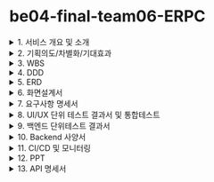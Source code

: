 # be04-final-team06-ERPC

<details>
  <summary>1. 서비스 개요 및 소개</summary>
  <!-- 내용 작성 -->
  [주제 선정 이유] 
저희 팀은 컴퓨터와 관련부품들을 영업하는 회사의 ERP 시스템을 주제로 선정하였습니다. 개발
자로서 컴퓨터를 가장 많이 접기도 하고, 관련 동향과 전망을 찾아본 결과, 펜데믹 동안 원격 근무
와 온라인 교육으로 인해 성장세를 보였던 시장이 잠시 정체된 후, AI와 게임 등 기술 발전에 따른 
고성능 컴퓨터 수요 증가로 다시 성장할 것으로 기대되고 있습니다. 이러한 이유들로 컴퓨터 및 
관련 부품들을 영업하는 회사의 EPR 시스템을 주제로 선정하게 되었습니다. 
  
</details>

<details>
  <summary>2. 기획의도/차별화/기대효과</summary>
  <!-- 내용 작성 -->
  
[기획의도] 
여러 영업관리 ERP들을 직접 사용해보며 영업관리 ERP가 필수적으로 갖추어야 할 기능들을 취
합하고, 느꼈던 단점들을 개선하고 보완해 저희 서비스를 만드는 걸 개발 방향을 결정했습니다.  

[차별점] 
저희 서비스만의 경쟁력, 즉 다른 ERP와의 가장 큰 차별점은 문서화 시간을 최소화 할 수 있다는 
점과 직관적인 화면 설계입니다. 
여러 ERP들을 사용해본 결과, 화면 구성이 어렵거나 복잡해 한 눈에 쉽게 들어오지 않는 경우들
이 많았고, 영업관리의 시작이 되는 영업기회를 관리하는 기능이 없는 ERP들이 있었습니다.  
또한 동일한 내용을 반복해서 작성해야 하는 영업관리 업무 특성상, 중복된 내용을 작성하는 시
간을 줄이면 더욱 효율적인 업무가 가능하다고 생각했습니다.

  <img width="580" alt="image" src="https://github.com/beyond-sw-camp/be04-final-team06-ERPC/assets/71023617/0af3a601-51fc-4c3d-984e-dcfd9de3eca4">
  
  ![image](https://github.com/beyond-sw-camp/be04-final-team06-ERPC/assets/71023617/1549363e-f9f0-4106-957d-f0da4fbc3238)

</details>

<details>
  <summary>3. WBS</summary>
  <!-- 내용 작성 -->
  <img width="1318" alt="image" src="https://github.com/beyond-sw-camp/be04-final-team06-ERPC/assets/71023617/6198a29e-19fc-46bb-9ab9-0ff00e0d232e">
</details>

<details>
  <summary>4. DDD</summary>
  <!-- 내용 작성 -->
  
  ![image](https://github.com/beyond-sw-camp/be04-final-team06-ERPC/assets/71023617/f635e785-cff2-421a-89de-3cf62c1af5e2)
  ![image](https://github.com/beyond-sw-camp/be04-final-team06-ERPC/assets/71023617/569bc660-9da4-46ea-9d7f-7cbd88b16b23)
  ![image](https://github.com/beyond-sw-camp/be04-final-team06-ERPC/assets/71023617/5cbefffd-22ad-4814-a164-04c0bb80986d)
  ![image](https://github.com/beyond-sw-camp/be04-final-team06-ERPC/assets/71023617/6b5fc6a7-a3c4-4b56-bf06-80c9a5fa2508)
  ![image](https://github.com/beyond-sw-camp/be04-final-team06-ERPC/assets/71023617/d79186b7-f7b5-41bc-8432-120d34d030bb)
  ![image](https://github.com/beyond-sw-camp/be04-final-team06-ERPC/assets/71023617/58016d4d-fe4e-406c-85da-e0818d30782c)
  ![image](https://github.com/beyond-sw-camp/be04-final-team06-ERPC/assets/71023617/696f35cc-bed8-472d-a7f4-63de40261b55)
  ![image](https://github.com/beyond-sw-camp/be04-final-team06-ERPC/assets/71023617/ed4e6298-df5a-4f16-bb8d-e531c9bba524)
  ![image](https://github.com/beyond-sw-camp/be04-final-team06-ERPC/assets/71023617/7d669ce4-151a-4cce-bb33-860577890a89)
  ![image](https://github.com/beyond-sw-camp/be04-final-team06-ERPC/assets/71023617/191eddd4-f750-4cbd-88c7-583da8a7ad26)
</details>

<details>
  <summary>5. ERD</summary>
  <!-- 내용 작성 -->

  ![image](https://github.com/beyond-sw-camp/be04-final-team06-ERPC/assets/71023617/607eddf2-36db-4798-9a6f-b642fbeddb87)
</details>

<details>
  <summary>6. 화면설계서</summary>
  <!-- 내용 작성 -->
<br>
<details>
<summary>6-1. 로그인 + 내 정보 </summary>
  
![와이어프레임 들](https://github.com/beyond-sw-camp/be04-final-team06-ERPC/assets/113569573/8e5cac5d-6a34-47c7-9bff-26e291c65459)

![와이어프레임 들 (2)](https://github.com/beyond-sw-camp/be04-final-team06-ERPC/assets/113569573/2e3ca30a-220c-4175-9ab0-4a8a0051d0ed)

![이미지 1](https://github.com/beyond-sw-camp/be04-final-team06-ERPC/assets/113569573/49031e60-8600-461e-b4a5-85928c2d9a48)

![이미지 2](https://github.com/beyond-sw-camp/be04-final-team06-ERPC/assets/113569573/88ddc0b6-9530-42e3-816b-5e3ed8be5142)


</details>

<br>
<details>
<summary>6-2.공지사항 관리 </summary>

![와이어프레임 들 (9)](https://github.com/beyond-sw-camp/be04-final-team06-ERPC/assets/113569573/b2c0b401-69d3-403e-8615-d0010514c174)

![와이어프레임 들 (10)](https://github.com/beyond-sw-camp/be04-final-team06-ERPC/assets/113569573/288c68d5-c4f7-403d-8a07-788a6cc2e47e)

![와이어프레임 들 (11)](https://github.com/beyond-sw-camp/be04-final-team06-ERPC/assets/113569573/8233a8a2-cc6d-4c7d-bf8d-61a06df4af0e)

![와이어프레임 들 (12)](https://github.com/beyond-sw-camp/be04-final-team06-ERPC/assets/113569573/67a251a6-9f79-4917-b0a7-9f42f5a52b81)

</details>


<br>
<details>
<summary>6-3. 영업기회 관리 </summary>

![와이어프레임 들 (5)](https://github.com/beyond-sw-camp/be04-final-team06-ERPC/assets/113569573/7b572ad5-875f-460a-98a6-9e3a45fc24d4)

![와이어프레임 들 (6)](https://github.com/beyond-sw-camp/be04-final-team06-ERPC/assets/113569573/903f13d9-d034-4bd3-82b6-ca748c0eefcd)

![와이어프레임 들 (7)](https://github.com/beyond-sw-camp/be04-final-team06-ERPC/assets/113569573/6ea9679e-e60c-4bf0-b3b4-6c05d6b2cab6)


![와이어프레임 들 (8)](https://github.com/beyond-sw-camp/be04-final-team06-ERPC/assets/113569573/bd849cd9-ddbd-43b3-8bff-aad12751d8c1)

</details>

<br>
<details>
<summary>6-4. 품목 관리 </summary>
  
![와이어프레임 들 (3)](https://github.com/beyond-sw-camp/be04-final-team06-ERPC/assets/113569573/4bc14d9c-421a-474e-a306-ff4f9b4aeaaa)

![와이어프레임 들 (4)](https://github.com/beyond-sw-camp/be04-final-team06-ERPC/assets/113569573/d4852f6f-b750-475a-940d-c5554756a176)

</details>


  
<br>
<details>
<summary>6-5. 거래처 관리</summary>
    
![그림2](https://github.com/beyond-sw-camp/be04-final-team06-ERPC/assets/153909291/3a778131-aebf-4ad7-8a71-bb8fc6b927a1)

![그림3](https://github.com/beyond-sw-camp/be04-final-team06-ERPC/assets/153909291/8d95911e-9844-4b3a-a222-7bf676951183)

![그림4](https://github.com/beyond-sw-camp/be04-final-team06-ERPC/assets/153909291/b5e40d7c-7a74-4a58-8e19-12f6f9f76ba8)

![그림5](https://github.com/beyond-sw-camp/be04-final-team06-ERPC/assets/153909291/c2ede112-945f-43d6-959d-78a51691cfb3)

</details>

<br>
<details>
<summary>6-6. 견적서 관리</summary>

![그림6](https://github.com/beyond-sw-camp/be04-final-team06-ERPC/assets/153909291/4f608452-4ece-4b24-90b2-8e8ec33f3ae7)

![그림7](https://github.com/beyond-sw-camp/be04-final-team06-ERPC/assets/153909291/1ed42fb2-c4a3-4986-9f75-38d5ac79556b)

![그림8](https://github.com/beyond-sw-camp/be04-final-team06-ERPC/assets/153909291/e57f9047-4b4f-4033-8b0c-35a494e0aa0e)

![그림9](https://github.com/beyond-sw-camp/be04-final-team06-ERPC/assets/153909291/d804846b-708b-473d-b7c0-2d6d3137518c)

</details>

<br>
<details>
<summary>6-7. 계약서 관리</summary>

![그림10](https://github.com/beyond-sw-camp/be04-final-team06-ERPC/assets/153909291/d85c2316-d4da-4bdb-b110-9cf034879045)

![그림11](https://github.com/beyond-sw-camp/be04-final-team06-ERPC/assets/153909291/3a41a8eb-17c0-4b25-9e56-0ee0403cd6f3)

![그림12](https://github.com/beyond-sw-camp/be04-final-team06-ERPC/assets/153909291/fb9f3353-0bf7-4004-988c-770a8d511243)

![그림13](https://github.com/beyond-sw-camp/be04-final-team06-ERPC/assets/153909291/e27c0f8e-64bf-4dfc-9687-0fa54134a2d8)

</details>

<br>
<details>
<summary>6-8. 수주 관리</summary>

![그림14](https://github.com/beyond-sw-camp/be04-final-team06-ERPC/assets/153909291/edf97edf-891f-4f30-ae0d-fb6aaf6a5955)

![그림15](https://github.com/beyond-sw-camp/be04-final-team06-ERPC/assets/153909291/c1fb9d81-20f6-4dec-a666-258b63840a2d)

![그림16](https://github.com/beyond-sw-camp/be04-final-team06-ERPC/assets/153909291/94e9dfcf-7081-4a6b-bf7f-8c4d0b7b1300)

![그림17](https://github.com/beyond-sw-camp/be04-final-team06-ERPC/assets/153909291/836bc2fb-8453-4422-b5ef-e8eaa0591919)

</details>

<br>
<details>
<summary>6-9. 전표 관리</summary>

![그림18](https://github.com/beyond-sw-camp/be04-final-team06-ERPC/assets/153909291/f804940d-7c3a-421e-889b-09a9afb802c7)

![그림19](https://github.com/beyond-sw-camp/be04-final-team06-ERPC/assets/153909291/63ddd0b7-926c-4a09-8b7e-f7ae60d682be)

</details>

<br>
<details>
<summary>6-10. 실적 관리</summary>

![그림20](https://github.com/beyond-sw-camp/be04-final-team06-ERPC/assets/153909291/be4d5fc1-9b96-4ad3-a549-2dfe6a35c690)

</details>

<br>
<details>
<summary>6-11. 결재 관리</summary>

![그림21](https://github.com/beyond-sw-camp/be04-final-team06-ERPC/assets/153909291/55d7c4c1-4c9e-4bfb-b854-851ecc8435be)

![그림22](https://github.com/beyond-sw-camp/be04-final-team06-ERPC/assets/153909291/4b1b3e87-6d77-4eea-801a-901884d52ff8)

![그림23](https://github.com/beyond-sw-camp/be04-final-team06-ERPC/assets/153909291/31c7d00a-cd97-4279-b54e-9691ae6532f1)

![그림24](https://github.com/beyond-sw-camp/be04-final-team06-ERPC/assets/153909291/0d2b0ec5-f2f1-41d1-b1ae-d7e807ca490d)

</details>

<br>
<details>
<summary>6-12. 관리자 페이지</summary>
  
![사진 3](https://github.com/beyond-sw-camp/be04-final-team06-ERPC/assets/113569573/1b1fe0eb-123a-4bf0-9047-19c2bb465742)

![사진 4](https://github.com/beyond-sw-camp/be04-final-team06-ERPC/assets/113569573/36fe7f26-33b8-4aff-9fd8-845cb503186e)

![사진 5](https://github.com/beyond-sw-camp/be04-final-team06-ERPC/assets/113569573/fea93cb4-2602-4cc4-a1f9-bf51a2152df5)

![권한](https://github.com/beyond-sw-camp/be04-final-team06-ERPC/assets/113569573/2da44c8e-caee-4ed0-96eb-71743dfadf84)

![권한 1](https://github.com/beyond-sw-camp/be04-final-team06-ERPC/assets/113569573/8c2f79eb-d30b-485b-9659-6225e58d55ec)

![권한 2](https://github.com/beyond-sw-camp/be04-final-team06-ERPC/assets/113569573/aa5603c5-349d-48ce-a06d-86de8b23cf75)

</details>
  
</details>

<details>
  <summary>7. 요구사항 명세서</summary>
  <!-- 내용 작성 -->

  <img width="1054" alt="image" src="https://github.com/beyond-sw-camp/be04-final-team06-ERPC/assets/71023617/d9402607-0b65-4610-96f8-8b715f0d2f43">

</details>

<details>
  <summary>8. UI/UX 단위 테스트 결과서 및  통합테스트</summary>
  <!-- 내용 작성 -->
<br>
<details>
<summary> 8-1. 로그인 </summary>
비밀번호 변경 후 로그인 및 로그아웃 

![영상1](https://github.com/beyond-sw-camp/be04-final-team06-ERPC/assets/113569573/f4088fda-dffe-4409-b138-3f5856dd187b)

내 정보 확인 비밀번호 변경 권한신청

![2024-06-12 15;24;47](https://github.com/beyond-sw-camp/be04-final-team06-ERPC/assets/113569573/b80b577a-194e-40a1-8b41-6deafca96abd)
</details>
<br>
<details>
<summary> 8-2. 공지사항 </summary>
공지사항 등록

![2024-06-12 15;25;58](https://github.com/beyond-sw-camp/be04-final-team06-ERPC/assets/113569573/ccb53b22-6780-4c5b-8cf7-
3f1632de4166)

댓글 작성 및 삭제

![2024-06-12 15;27;06](https://github.com/beyond-sw-camp/be04-final-team06-ERPC/assets/113569573/48d61703-9714-471a-bcc6-5e6a1fc77ae5)

공지사항 수정

![2024-06-12 15;28;29](https://github.com/beyond-sw-camp/be04-final-team06-ERPC/assets/113569573/3d9f0808-5947-4556-9adf-1666230941a7)

</details>

<br>
<details>
<summary> 8-3. 품목관리 </summary>

품목 목록
![2024-06-12 15;53;24](https://github.com/beyond-sw-camp/be04-final-team06-ERPC/assets/113569573/1355f400-cb2a-4a7b-97e8-de8902aaaa4a)

창고 목록

![2024-06-12 16;12;43](https://github.com/beyond-sw-camp/be04-final-team06-ERPC/assets/113569573/ab8eae5f-e095-4bfd-a1ff-c07bcfbe87cf)

</details>

<br>
<details>
<summary> 8-4. 영업기회 </summary>
영업기회 목록
![2024-06-12 16;21;58](https://github.com/beyond-sw-camp/be04-final-team06-ERPC/assets/113569573/caa4b370-4f07-4fe5-8ecf-db26d3ad3c8c)

</details>

</details>

<details>
  <summary>9. 백엔드 단위테스트 결과서</summary>
  <!-- 내용 작성 -->
  
  ![image](https://github.com/beyond-sw-camp/be04-final-team06-ERPC/assets/71023617/7edc557c-a78f-433c-9558-505de677ddb4)
  ![image](https://github.com/beyond-sw-camp/be04-final-team06-ERPC/assets/71023617/41ee6f28-2a4b-478d-bd3c-aa746233ff69)
  ![image](https://github.com/beyond-sw-camp/be04-final-team06-ERPC/assets/71023617/7f12605a-1104-4010-8c12-dfc14051bff8)
  ![image](https://github.com/beyond-sw-camp/be04-final-team06-ERPC/assets/71023617/af0764c3-d141-48cd-b6a6-06e1554aa2e8)
  ![image](https://github.com/beyond-sw-camp/be04-final-team06-ERPC/assets/71023617/5c956da7-5671-4259-b42b-13b59b764aed)
  ![image](https://github.com/beyond-sw-camp/be04-final-team06-ERPC/assets/71023617/44ff3f05-26ff-4eba-a37e-567c28a1b98e)
  ![image](https://github.com/beyond-sw-camp/be04-final-team06-ERPC/assets/71023617/3a9adb4c-8093-44ac-9d14-5216358e2724)
  ![image](https://github.com/beyond-sw-camp/be04-final-team06-ERPC/assets/71023617/474c28f4-e883-410a-b013-f6de6d446081)
  ![image](https://github.com/beyond-sw-camp/be04-final-team06-ERPC/assets/71023617/d0c9e419-5612-4fef-8997-3b0faefde153)
  ![image](https://github.com/beyond-sw-camp/be04-final-team06-ERPC/assets/71023617/4cf08a90-f671-4f60-a984-531aeb8b49b2)
  ![image](https://github.com/beyond-sw-camp/be04-final-team06-ERPC/assets/71023617/0dac4a1b-7b8e-4018-81aa-064399d1b957)
  ![image](https://github.com/beyond-sw-camp/be04-final-team06-ERPC/assets/71023617/e92818fe-998f-47c8-ae24-0ff4d148a3a5)
  ![image](https://github.com/beyond-sw-camp/be04-final-team06-ERPC/assets/71023617/20336cea-a827-45b4-b469-d69129f05a7b)
  ![image](https://github.com/beyond-sw-camp/be04-final-team06-ERPC/assets/71023617/fcad079c-87e6-4c7d-8ed9-26130f2b0279)
  ![image](https://github.com/beyond-sw-camp/be04-final-team06-ERPC/assets/71023617/5fda40bd-515d-4297-9a80-2406625bd436)
  ![image](https://github.com/beyond-sw-camp/be04-final-team06-ERPC/assets/71023617/ec4f905e-ec86-493f-891c-64580aead599)
  ![image](https://github.com/beyond-sw-camp/be04-final-team06-ERPC/assets/71023617/521be372-7217-4845-ae8e-bf0a6b4895d2)
  ![image](https://github.com/beyond-sw-camp/be04-final-team06-ERPC/assets/71023617/1f0baba0-c84b-4259-9763-5fd6ed575836)
  ![image](https://github.com/beyond-sw-camp/be04-final-team06-ERPC/assets/71023617/7e357c40-36a7-44c0-bded-07dd2a6dd554)
  ![image](https://github.com/beyond-sw-camp/be04-final-team06-ERPC/assets/71023617/dac3f716-91b6-415d-82e5-9e8d8463f929)
  ![image](https://github.com/beyond-sw-camp/be04-final-team06-ERPC/assets/71023617/1ae40ac9-f51f-4e01-b78b-0461b70855ce)


</details>

<details>
  <summary>10. Backend 사양서</summary>
  <!-- 내용 작성 -->

  <img width="978" alt="image" src="https://github.com/beyond-sw-camp/be04-final-team06-ERPC/assets/71023617/6237fed8-1b14-4624-a1ff-60dccdf80993">
</details>

<details>
  <summary>11. CI/CD 및 모니터링</summary>
  <!-- 내용 작성 -->

  <img width="1318" alt="image" src="https://github.com/beyond-sw-camp/be04-final-team06-ERPC/assets/71023617/469ff274-9418-4376-91cc-652a03f84668">
  
  ![image](https://github.com/beyond-sw-camp/be04-final-team06-ERPC/assets/71023617/30425298-ce1d-4eb9-bf07-133bdd4077b3)
  ![image](https://github.com/beyond-sw-camp/be04-final-team06-ERPC/assets/71023617/7d81dd77-76fd-427a-b3a9-7f42b18b6e39)
</details>

<details>
  <summary>12. PPT</summary>
  <!-- 내용 작성 -->

  <img width="741" alt="image" src="https://github.com/beyond-sw-camp/be04-final-team06-ERPC/assets/71023617/eb392181-bb0d-4a54-a4d3-1b8e3c40af3e">
  <img width="739" alt="image" src="https://github.com/beyond-sw-camp/be04-final-team06-ERPC/assets/71023617/cedd0790-3118-4a31-b233-238dbf2a4f7c">
  <img width="739" alt="image" src="https://github.com/beyond-sw-camp/be04-final-team06-ERPC/assets/71023617/ff27144c-ce27-4bc2-bfcd-22fae354232f">
  <img width="740" alt="image" src="https://github.com/beyond-sw-camp/be04-final-team06-ERPC/assets/71023617/b6b6ab03-760b-47a5-ba6b-b4b0b33f7c30">
  <img width="738" alt="image" src="https://github.com/beyond-sw-camp/be04-final-team06-ERPC/assets/71023617/07e4b2b9-ecc4-4cc3-bfeb-0226b11f0473">
  <img width="734" alt="image" src="https://github.com/beyond-sw-camp/be04-final-team06-ERPC/assets/71023617/78c7aa2c-2346-4ed4-b61f-c49403dea038">
  <img width="733" alt="image" src="https://github.com/beyond-sw-camp/be04-final-team06-ERPC/assets/71023617/0050e058-86bd-4425-b257-d424f096a002">
  <img width="737" alt="image" src="https://github.com/beyond-sw-camp/be04-final-team06-ERPC/assets/71023617/75aed171-1fac-412e-8357-957423cf95fc">
  <img width="736" alt="image" src="https://github.com/beyond-sw-camp/be04-final-team06-ERPC/assets/71023617/324c2e65-3c5e-42c2-abc7-ce7a4b7b9383">
  <img width="734" alt="image" src="https://github.com/beyond-sw-camp/be04-final-team06-ERPC/assets/71023617/fc69c18b-6012-477e-a18b-f4018b4be607">
  <img width="734" alt="image" src="https://github.com/beyond-sw-camp/be04-final-team06-ERPC/assets/71023617/f9606238-fb9a-4ecf-b4fc-1ee379467538">
  <img width="731" alt="image" src="https://github.com/beyond-sw-camp/be04-final-team06-ERPC/assets/71023617/9815bbd3-3be6-4524-aa87-d7dae9419666">
  <img width="734" alt="image" src="https://github.com/beyond-sw-camp/be04-final-team06-ERPC/assets/71023617/caafdc07-4c67-4004-99a6-c6b0226aa203">
  <img width="734" alt="image" src="https://github.com/beyond-sw-camp/be04-final-team06-ERPC/assets/71023617/be95e955-4c7f-49c0-a366-ba081303e474">
  <img width="731" alt="image" src="https://github.com/beyond-sw-camp/be04-final-team06-ERPC/assets/71023617/42bb6b2e-502d-42d4-99fb-c6e4487f34ea">
  <img width="733" alt="image" src="https://github.com/beyond-sw-camp/be04-final-team06-ERPC/assets/71023617/48813d96-dba8-4f0d-a2ba-4e639e99a22e">
  <img width="733" alt="image" src="https://github.com/beyond-sw-camp/be04-final-team06-ERPC/assets/71023617/62b56ccf-d485-46cd-8751-ee9b1bb7add4">
  <img width="733" alt="image" src="https://github.com/beyond-sw-camp/be04-final-team06-ERPC/assets/71023617/fec3b3ca-02af-4eda-b40b-eb9455343e94">
  <img width="734" alt="image" src="https://github.com/beyond-sw-camp/be04-final-team06-ERPC/assets/71023617/6eed9e2e-6898-4d0f-8f5d-450c86111585">
  <img width="733" alt="image" src="https://github.com/beyond-sw-camp/be04-final-team06-ERPC/assets/71023617/224b17b3-3273-4d5d-b140-5d889bd97432">
  <img width="732" alt="image" src="https://github.com/beyond-sw-camp/be04-final-team06-ERPC/assets/71023617/197e38ba-8b3b-4062-bd5a-b5dfac6f700d">
  <img width="732" alt="image" src="https://github.com/beyond-sw-camp/be04-final-team06-ERPC/assets/71023617/7462ab86-c5d1-454e-b761-8787b9b68129">
  <img width="734" alt="image" src="https://github.com/beyond-sw-camp/be04-final-team06-ERPC/assets/71023617/a82044f2-35e4-4816-b575-4ce110814b42">
  <img width="731" alt="image" src="https://github.com/beyond-sw-camp/be04-final-team06-ERPC/assets/71023617/c33820cd-8b69-47ba-ae1b-c50b7b8236fb">
  <img width="736" alt="image" src="https://github.com/beyond-sw-camp/be04-final-team06-ERPC/assets/71023617/39033f83-c7a9-4470-810e-7a5a84ee3363">
  <img width="731" alt="image" src="https://github.com/beyond-sw-camp/be04-final-team06-ERPC/assets/71023617/f7630568-d302-40af-a65f-01dd94fbed52">

</details>

<details>
  <summary>13. API 명세서</summary>
  <!-- 내용 작성 -->

  <img width="653" alt="image" src="https://github.com/beyond-sw-camp/be04-final-team06-ERPC/assets/71023617/772c46b3-9873-4905-8427-ed795a62fe61">
  <img width="653" alt="image" src="https://github.com/beyond-sw-camp/be04-final-team06-ERPC/assets/71023617/f6d8fc32-45fb-42b3-b971-c90719b6043d">
  <img width="635" alt="image" src="https://github.com/beyond-sw-camp/be04-final-team06-ERPC/assets/71023617/11006561-2fa3-4e85-8fa3-d984dca72cf5">
  <img width="641" alt="image" src="https://github.com/beyond-sw-camp/be04-final-team06-ERPC/assets/71023617/9f73eed5-6334-488c-9458-ebf856e3fab0">
  <img width="624" alt="image" src="https://github.com/beyond-sw-camp/be04-final-team06-ERPC/assets/71023617/5bea75bc-f9c5-4c1e-8739-3823c9ef0922">
  <img width="621" alt="image" src="https://github.com/beyond-sw-camp/be04-final-team06-ERPC/assets/71023617/3dc8eb85-b00d-441c-bbfc-f5d297252986">
  <img width="622" alt="image" src="https://github.com/beyond-sw-camp/be04-final-team06-ERPC/assets/71023617/7ee25378-e270-4e25-b22c-a1075d8aa1e0">
  <img width="622" alt="image" src="https://github.com/beyond-sw-camp/be04-final-team06-ERPC/assets/71023617/e994ba61-8746-4b23-9aae-51d32dc296e5">

</details>
